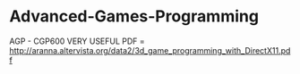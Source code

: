 # Advanced-Games-Programming
AGP - CGP600
VERY USEFUL PDF = http://aranna.altervista.org/data2/3d_game_programming_with_DirectX11.pdf
